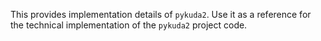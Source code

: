 This provides implementation details of `pykuda2`. Use it as a reference for the technical implementation of the
`pykuda2` project code.